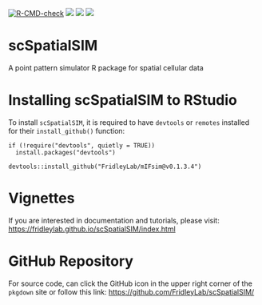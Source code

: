 
<!-- badges: start -->
[![R-CMD-check](https://github.com/FridleyLab/mIFsim/actions/workflows/R-CMD-check.yaml/badge.svg)](https://github.com/FridleyLab/mIFsim/actions/workflows/R-CMD-check.yaml)
[![](https://cranlogs.r-pkg.org/badges/scSpatialSIM)](https://cran.rstudio.com/web/packages/scSpatialSIM/index.html)
[![](https://cranlogs.r-pkg.org/badges/grand-total/scSpatialSIM)](https://cran.rstudio.com/web/packages/scSpatialSIM/index.html)
[![](https://www.r-pkg.org/badges/version-ago/scSpatialSIM)](https://cran.rstudio.com/web/packages/scSpatialSIM/index.html)
<!-- badges: end -->


# scSpatialSIM

A point pattern simulator R package for spatial cellular data

# Installing scSpatialSIM to RStudio

To install `scSpatialSIM`, it is required to have `devtools` or `remotes` installed for their `install_github()` function:

```
if (!require("devtools", quietly = TRUE))
  install.packages("devtools")

devtools::install_github("FridleyLab/mIFsim@v0.1.3.4")
```

# Vignettes

If you are interested in documentation and tutorials, please visit: https://fridleylab.github.io/scSpatialSIM/index.html 

# GitHub Repository

For source code, can click the GitHub icon in the upper right corner of the `pkgdown` site or follow this link: https://github.com/FridleyLab/scSpatialSIM/
